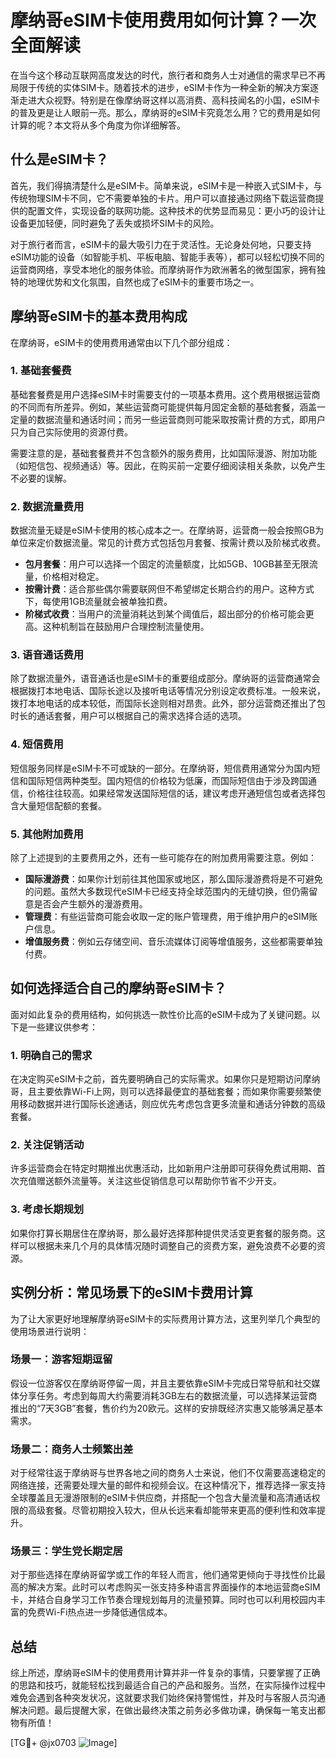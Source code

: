 # 摩纳哥eSIM卡使用费用如何计算？一次全面解读

在当今这个移动互联网高度发达的时代，旅行者和商务人士对通信的需求早已不再局限于传统的实体SIM卡。随着技术的进步，eSIM卡作为一种全新的解决方案逐渐走进大众视野。特别是在像摩纳哥这样以高消费、高科技闻名的小国，eSIM卡的普及更是让人眼前一亮。那么，摩纳哥的eSIM卡究竟怎么用？它的费用是如何计算的呢？本文将从多个角度为你详细解答。

## 什么是eSIM卡？

首先，我们得搞清楚什么是eSIM卡。简单来说，eSIM卡是一种嵌入式SIM卡，与传统物理SIM卡不同，它不需要单独的卡片。用户可以直接通过网络下载运营商提供的配置文件，实现设备的联网功能。这种技术的优势显而易见：更小巧的设计让设备更加轻便，同时避免了丢失或损坏SIM卡的风险。

对于旅行者而言，eSIM卡的最大吸引力在于灵活性。无论身处何地，只要支持eSIM功能的设备（如智能手机、平板电脑、智能手表等），都可以轻松切换不同的运营商网络，享受本地化的服务体验。而摩纳哥作为欧洲著名的微型国家，拥有独特的地理优势和文化氛围，自然也成了eSIM卡的重要市场之一。

## 摩纳哥eSIM卡的基本费用构成

在摩纳哥，eSIM卡的使用费用通常由以下几个部分组成：

### 1. **基础套餐费**

基础套餐费是用户选择eSIM卡时需要支付的一项基本费用。这个费用根据运营商的不同而有所差异。例如，某些运营商可能提供每月固定金额的基础套餐，涵盖一定量的数据流量和通话时间；而另一些运营商则可能采取按需计费的方式，即用户只为自己实际使用的资源付费。

需要注意的是，基础套餐费并不包含额外的服务费用，比如国际漫游、附加功能（如短信包、视频通话）等。因此，在购买前一定要仔细阅读相关条款，以免产生不必要的误解。

### 2. **数据流量费用**

数据流量无疑是eSIM卡使用的核心成本之一。在摩纳哥，运营商一般会按照GB为单位来定价数据流量。常见的计费方式包括包月套餐、按需计费以及阶梯式收费。

- **包月套餐**：用户可以选择一个固定的流量额度，比如5GB、10GB甚至无限流量，价格相对稳定。
- **按需计费**：适合那些偶尔需要联网但不希望绑定长期合约的用户。这种方式下，每使用1GB流量就会被单独扣费。
- **阶梯式收费**：当用户的流量消耗达到某个阈值后，超出部分的价格可能会更高。这种机制旨在鼓励用户合理控制流量使用。

### 3. **语音通话费用**

除了数据流量外，语音通话也是eSIM卡的重要组成部分。摩纳哥的运营商通常会根据拨打本地电话、国际长途以及接听电话等情况分别设定收费标准。一般来说，拨打本地电话的成本较低，而国际长途则相对昂贵。此外，部分运营商还推出了包时长的通话套餐，用户可以根据自己的需求选择合适的选项。

### 4. **短信费用**

短信服务同样是eSIM卡不可或缺的一部分。在摩纳哥，短信费用通常分为国内短信和国际短信两种类型。国内短信的价格较为低廉，而国际短信由于涉及跨国通信，价格往往较高。如果经常发送国际短信的话，建议考虑开通短信包或者选择包含大量短信配额的套餐。

### 5. **其他附加费用**

除了上述提到的主要费用之外，还有一些可能存在的附加费用需要注意。例如：

- **国际漫游费**：如果你计划前往其他国家或地区，那么国际漫游费将是不可避免的问题。虽然大多数现代eSIM卡已经支持全球范围内的无缝切换，但仍需留意是否会产生额外的漫游费用。
- **管理费**：有些运营商可能会收取一定的账户管理费，用于维护用户的eSIM账户信息。
- **增值服务费**：例如云存储空间、音乐流媒体订阅等增值服务，这些都需要单独付费。

## 如何选择适合自己的摩纳哥eSIM卡？

面对如此复杂的费用结构，如何挑选一款性价比高的eSIM卡成为了关键问题。以下是一些建议供参考：

### 1. 明确自己的需求

在决定购买eSIM卡之前，首先要明确自己的实际需求。如果你只是短期访问摩纳哥，且主要依靠Wi-Fi上网，则可以选择最便宜的基础套餐；而如果你需要频繁使用移动数据并进行国际长途通话，则应优先考虑包含更多流量和通话分钟数的高级套餐。

### 2. 关注促销活动

许多运营商会在特定时期推出优惠活动，比如新用户注册即可获得免费试用期、首次充值赠送额外流量等。关注这些促销信息可以帮助你节省不少开支。

### 3. 考虑长期规划

如果你打算长期居住在摩纳哥，那么最好选择那种提供灵活变更套餐的服务商。这样可以根据未来几个月的具体情况随时调整自己的资费方案，避免浪费不必要的资源。

## 实例分析：常见场景下的eSIM卡费用计算

为了让大家更好地理解摩纳哥eSIM卡的实际费用计算方法，这里列举几个典型的使用场景进行说明：

### 场景一：游客短期逗留

假设一位游客仅在摩纳哥停留一周，并且主要依靠eSIM卡完成日常导航和社交媒体分享任务。考虑到每周大约需要消耗3GB左右的数据流量，可以选择某运营商推出的“7天3GB”套餐，售价约为20欧元。这样的安排既经济实惠又能够满足基本需求。

### 场景二：商务人士频繁出差

对于经常往返于摩纳哥与世界各地之间的商务人士来说，他们不仅需要高速稳定的网络连接，还需要处理大量的邮件和视频会议。在这种情况下，推荐选择一家支持全球覆盖且无漫游限制的eSIM卡供应商，并搭配一个包含大量流量和高清通话权限的高级套餐。尽管初期投入较大，但从长远来看却能带来更高的便利性和效率提升。

### 场景三：学生党长期定居

对于那些选择在摩纳哥留学或工作的年轻人而言，他们通常更倾向于寻找性价比最高的解决方案。此时可以考虑购买一张支持多种语言界面操作的本地运营商eSIM卡，并结合自身学习工作节奏合理规划每月的流量预算。同时也可以利用校园内丰富的免费Wi-Fi热点进一步降低通信成本。

## 总结

综上所述，摩纳哥eSIM卡的使用费用计算并非一件复杂的事情，只要掌握了正确的思路和技巧，就能轻松找到最适合自己的产品和服务。当然，在实际操作过程中难免会遇到各种突发状况，这就要求我们始终保持警惕性，并及时与客服人员沟通解决问题。最后提醒大家，在做出最终决策之前务必多做功课，确保每一笔支出都物有所值！

[TG💪+ @jx0703 ![Image](https://github.com/user-attachments/assets/dbca1d08-cadb-493c-b0ec-ad6f7a83f270)]